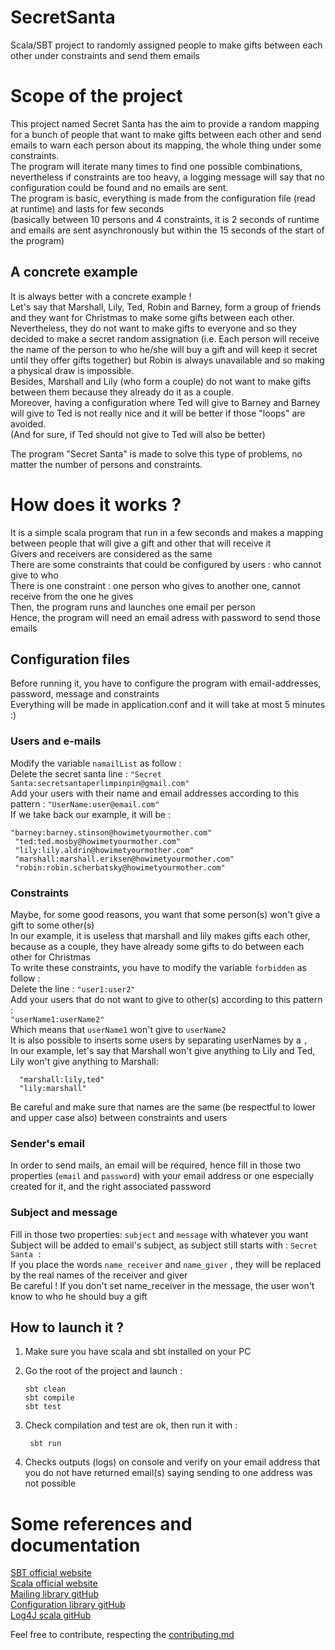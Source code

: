 # SecretSanta
Scala/SBT project to randomly assigned people to make gifts between each other under constraints and send them emails

# Scope of the project 

This project named Secret Santa has the aim to provide a random mapping for a bunch of people that want to make gifts between each other and send emails to warn each person
about its mapping, the whole thing under some constraints.  
The program will iterate many times to find one possible combinations, nevertheless if constraints are too heavy, a logging message will say that no configuration could be 
found and no emails are sent.  
The program is basic, everything is made from the configuration file (read at runtime) and lasts for few seconds   
(basically between 10 persons and 4 constraints, it is 2 seconds of runtime and emails are sent asynchronously but within the 15 seconds of the start of the program)  

## A concrete example

It is always better with a concrete example !   
Let's say that Marshall, Lily, Ted, Robin and Barney, form a group of friends and they want for Christmas to make some gifts between each other.  
Nevertheless, they do not want to make gifts to everyone and so they decided to make a secret random assignation (i.e. Each person will receive the name of the person 
to who he/she will buy a gift and will keep it secret until they offer gifts together) but Robin is always unavailable and so making a physical draw is impossible.  
Besides, Marshall and Lily (who form a couple) do not want to make gifts between them because they already do it as a couple.  
Moreover, having a configuration where Ted will give to Barney and Barney will give to Ted is not really nice and it will be better if those "loops" are avoided.  
(And for sure, if Ted should not give to Ted will also be better)

The program "Secret Santa" is made to solve this type of problems, no matter the number of persons and constraints.


# How does it works ? 

It is a simple scala program that run in a few seconds and makes a mapping between people that will give a gift and other that will receive it  
Givers and receivers are considered as the same  
There are some constraints that could be configured by users : who cannot give to who  
There is one constraint : one person who gives to another one, cannot receive from the one he gives  
Then, the program runs and launches one email per person  
Hence, the program will need an email adress with password to send those emails
 

## Configuration files

Before running it, you have to configure the program with email-addresses, password, message and constraints  
Everything will be made in application.conf and it will take at most 5 minutes :) 

### Users and e-mails

Modify the variable `namailList` as follow :   
Delete the secret santa line : `"Secret Santa:secretsantaperlimpinpin@gmail.com"`  
Add your users with their name and email addresses according to this pattern :
    `"UserName:user@email.com"`  
If we take back our example, it will be : 
    
    "barney:barney.stinson@howimetyourmother.com"
     "ted:ted.mosby@howimetyourmother.com"
     "lily:lily.aldrin@howimetyourmother.com"
     "marshall:marshall.eriksen@howimetyourmother.com"
     "robin:robin.scherbatsky@howimetyourmother.com"
     
### Constraints
     
Maybe, for some good reasons, you want that some person(s) won't give a gift to some other(s)       
In our example, it is useless that marshall and lily makes gifts each other, because as a couple, they have already some gifts to do between each other for Christmas  
To write these constraints, you have to modify the variable `forbidden` as follow :   
Delete the line : `"user1:user2"`  
Add your users that do not want to give to other(s) according to this pattern :  
    `"userName1:userName2"`  
Which means that `userName1` won't give to `userName2`  
It is also possible to inserts some users by separating userNames by a `,`  
In our example, let's say that Marshall won't give anything to Lily and Ted, Lily won't give anything to Marshall:  
   
      "marshall:lily,ted"
      "lily:marshall"
      
Be careful and make sure that names are the same (be respectful to lower and upper case also) between constraints and users

      
### Sender's email
      
In order to send mails, an email will be required, hence fill in those two properties (`email` and `password`) with your email address or one especially created for it,
and the right associated password

### Subject and message 

Fill in those two properties: `subject` and `message` with whatever you want  
Subject will be added to email's subject, as subject still starts with : ` Secret Santa : `  
If you place the words `name_receiver` and `name_giver` , they will be replaced by the real names of the receiver and giver  
Be careful ! If you don't set name_receiver in the message, the user won't know to who he should buy a gift  
      
    

## How to launch it ?

1. Make sure you have scala and sbt installed on your PC 
2. Go the root of the project and launch :

       sbt clean
       sbt compile
       sbt test
      
3. Check compilation and test are ok, then run it with :
 
        sbt run
     
4. Checks outputs (logs) on console and verify on your email address that you do not have returned email(s) saying sending to one address was not possible
      

# Some references and documentation 
 
[SBT official website](http://www.scala-sbt.org/0.13/docs/Getting-Started.html)  
[Scala official website](https://www.scala-lang.org/)  
[Mailing library gitHub](https://github.com/softprops/courier)  
[Configuration library gitHub](https://github.com/lightbend/config)  
[Log4J scala gitHub](https://github.com/apache/logging-log4j-scala)  


Feel free to contribute, respecting the [contributing.md]()
